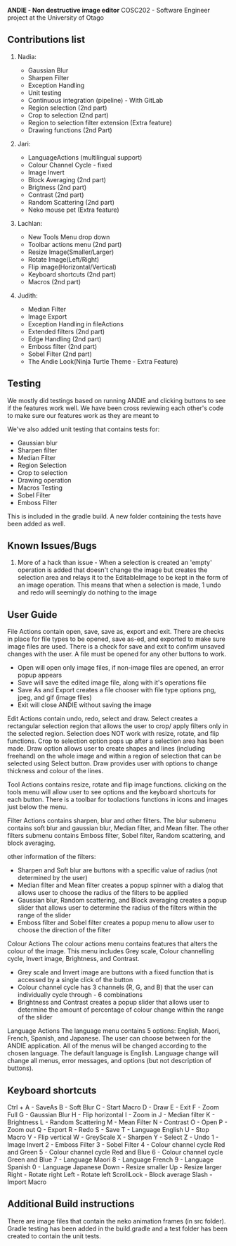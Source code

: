 **ANDIE - Non destructive image editor**
COSC202 - Software Engineer project at the University of Otago

## Contributions list
1. Nadia:
    - Gaussian Blur
    - Sharpen Filter
    - Exception Handling
    - Unit testing
    - Continuous integration (pipeline) - With GitLab
    - Region selection (2nd part)
    - Crop to selection (2nd part)
    - Region to selection filter extension (Extra feature)
    - Drawing functions (2nd Part) 
    

2. Jari:
    - LanguageActions (multilingual support)
    - Colour Channel Cycle - fixed
    - Image Invert
    - Block Averaging (2nd part)
    - Brigtness (2nd part)
    - Contrast (2nd part)
    - Random Scattering (2nd part)
    - Neko mouse pet (Extra feature)

3. Lachlan:
    - New Tools Menu drop down
    - Toolbar actions menu (2nd part)
    - Resize Image(Smaller/Larger)
    - Rotate Image(Left/Right)
    - Flip image(Horizontal/Vertical)
    - Keyboard shortcuts (2nd part)
    - Macros (2nd part)

4. Judith:
    - Median Filter
    - Image Export
    - Exception Handling in fileActions
    - Extended filters (2nd part)
    - Edge Handling (2nd part)
    - Emboss filter (2nd part)
    - Sobel Filter (2nd part)
    - The Andie Look(Ninja Turtle Theme - Extra Feature)


## Testing
We mostly did testings based on running ANDIE and clicking buttons to see if the features work well.
We have been cross reviewing each other's code to make sure our features work as they are meant to

We've also added unit testing that contains tests for:
- Gaussian blur
- Sharpen filter
- Median Filter
- Region Selection
- Crop to selection
- Drawing operation
- Macros Testing
- Sobel Filter
- Emboss Filter

This is included in the gradle build. A new folder containing the tests have been added as well.


## Known Issues/Bugs
1. More of a hack than issue - When a selection is created an 'empty' operation is added that doesn't  change the image but creates the selection area and relays it to the EditableImage to be kept in the form of an image operation. This means that when a selection is made, 1 undo and redo will seemingly do nothing to the image


## User Guide
File Actions contain open, save, save as, export and exit. There are checks in place for file types to be opened, save as-ed, and exported to make sure image files are used. There is a check for save and exit to confirm unsaved changes with the user.
A file must be opened for any other buttons to work.

- Open will open only image files, if non-image files are opened, an error popup appears
- Save will save the edited image file, along with it's operations file
- Save As and Export creates a file chooser with file type options png, jpeg, and gif (image files)
- Exit will close ANDIE without saving the image

Edit Actions contain undo, redo, select and draw. Select creates a rectangular selection region that allows the user to crop/ apply filters only in the selected region. Selection does NOT work with resize, rotate, and flip functions. Crop to selection option pops up after a selection area has been made. Draw option allows user to create shapes and lines (including freehand) on the whole image and within a region of selection that can be selected using Select button. Draw provides user with options to change thickness and colour of the lines.

Tool Actions contains resize, rotate and flip image functions. clicking on the tools menu will allow user to see options and the keyboard shortcuts for each button. There is a toolbar for toolactions functions in icons and images just below the menu.

Filter Actions contains sharpen, blur and other filters. The blur submenu contains soft blur and gaussian blur, Median filter, and Mean filter. The other filters submenu contains Emboss filter, Sobel filter, Random scattering, and block averaging.

other information of the filters:
- Sharpen and Soft blur are buttons with a specific value of radius (not determined by the user)
- Median filter and Mean filter creates a popup spinner with a dialog that allows user to choose the radius of the filters to be applied
- Gaussian blur, Random scattering, and Block averaging creates a popup slider that allows user to determine the radius of the filters within the range of the slider
- Emboss filter and Sobel filter creates a popup menu to allow user to choose the direction of the filter

Colour Actions
The colour actions menu contains features that alters the colour of the image.
This menu includes Grey scale, Colour channelling cycle, Invert image, Brightness, and Contrast.
 
 - Grey scale and Invert image are buttons with a fixed function that is accessed by a single click of the button
 - Colour channel cycle has 3 channels (R, G, and B) that the user can individually cycle through - 6 combinations
 - Brightness and Contrast creates a popup slider that allows user to determine the amount of percentage of colour change within the range of the slider

Language Actions
The language menu contains 5 options: English, Maori, French, Spanish, and Japanese. The user can choose between for the ANDIE application. All of the menus will be changed according to the chosen language. The default language is English. Language change will change all menus, error messages, and options (but not description of buttons).


## Keyboard shortcuts
Ctrl +
A - SaveAs
B - Soft Blur
C - Start Macro
D - Draw
E - Exit
F - Zoom Full
G - Gaussian Blur
H - Flip horizontal
I - Zoom in
J - Median filter
K - Brightness
L - Random Scattering
M - Mean Filter
N - Contrast
O - Open
P - Zoom out
Q - Export
R - Redo
S - Save
T - Language English
U - Stop Macro
V - Flip vertical
W - GreyScale
X - Sharpen
Y - Select
Z - Undo
1 - Image Invert
2 - Emboss Filter
3 - Sobel Filter
4 - Colour channel cycle Red and Green
5 - Colour channel cycle Red and Blue
6 - Colour channel cycle Green and Blue
7 - Language Maori
8 - Language French
9 - Language Spanish
0 - Language Japanese
Down - Resize smaller
Up - Resize larger
Right - Rotate right
Left - Rotate left
ScrollLock - Block average
Slash - Import Macro

## Additional Build instructions
There are image files that contain the neko animation frames (in src folder).
Gradle testing has been added in the build.gradle and a test folder has been created to contain the unit tests.

